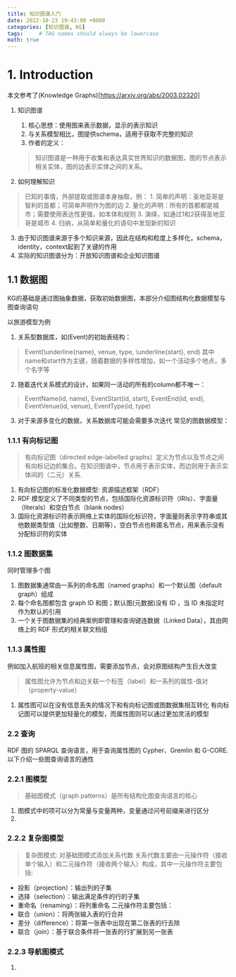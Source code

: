 ```yaml
---
title: 知识图谱入门
date: 2022-10-23 19:43:00 +0800
categories: [知识图谱, KG]
tags:     # TAG names should always be lowercase
math: true
---
```


# 1. Introduction
本文参考了(Knowledge Graphs)[https://arxiv.org/abs/2003.02320]
1. 知识图谱
    1. 核心思想：使用图来表示数据，显示的表示知识
    2. 与关系模型相比，图提供schema，适用于获取不完整的知识
    3. 作者的定义：
    > 知识图谱是一种用于收集和表达真实世界知识的数据图，图的节点表示相关实体，图的边表示实体之间的关系。

2. 如何理解知识
> 已知的事情，外部提取或图谱本身抽取，例：
    1. 简单的声明：圣地亚哥是智利的首都；可简单声明作为图的边
    2. 量化的声明：所有的首都都是城市；需要使用表达性更强，如本体和规则
    3. 演绎，如通过1和2获得圣地亚哥是城市
    4. 归纳，从简单和量化的语句中发现新的知识

3. 由于知识图谱来源于多个知识来源，因此在结构和粒度上多样化，schema，identity，context起到了关键的作用
4. 实际的知识图谱分为：开放知识图谱和企业知识图谱

## 1.1 数据图
KG的基础是通过图抽象数据，获取初始数据图，本部分介绍图结构化数据模型与图查询语句

以旅游模型为例
1. 关系型数据库，如(Event)的初始表结构：
> Event(\underline{name}, venue, type, \underline{start}, end)
其中name和start作为主键，随着数据的多样性增加，如一个活动多个地点，多个名字等
2. 随着迭代关系模式的设计，如果同一活动的所有的column都不唯一：
> EventName(id, name), EventStart(id, start), EventEnd(id, end), EventVenue(id, venue), EventType(id, type)
3. 对于来源多变化的数据，关系数据库可能会需要多次迭代
常见的图数据模型：
### 1.1.1 有向标记图
> 有向标记图（directed edge-labelled graphs）定义为节点以及节点之间有向标记边的集合。在知识图谱中，节点用于表示实体，而边则用于表示实体间的（二元）关系.
1. 有向标记图的标准化数据模型: 资源描述框架（RDF）
2. RDF 模型定义了不同类型的节点，包括国际化资源标识符（IRIs）、字面量（literals）和空白节点（blank nodes）
3. 国际化资源标识符表示网络上实体的国际化标识符，字面量则表示字符串或其他数据类型值（比如整数、日期等），空白节点也称匿名节点，用来表示没有分配标识符的实体
### 1.1.2 图数据集
同时管理多个图
1. 图数据集通常由一系列的命名图（named graphs）和一个默认图（default graph）组成
2. 每个命名图都包含 graph ID 和图；默认图(元数据)没有 ID ，当 ID 未指定时作为默认的引用
3. 一个关于图数据集的经典案例即管理和查询键连数据（Linked Data），其由网络上的 RDF 形式的相关联文档组
### 1.1.3 属性图
例如加入航班的相关信息属性图，需要添加节点，会对原图结构产生巨大改变
> 属性图允许为节点和边关联一个标签（label）和一系列的属性-值对（property-value）
1. 属性图可以在没有信息丢失的情况下和有向标记图或图数据集相互转化
有向标记图可以提供更加轻量化的模型，而属性图则可以通过更加灵活的模型

### 2.2 查询
RDF 图的 SPARQL 查询语言，用于查询属性图的 Cypher、Gremlin 和 G-CORE.以下介绍一些图查询语言的通性
### 2.2.1 图模型
> 基础图模式（graph patterns）是所有结构化图查询语言的核心
1. 图模式中的项可以分为常量与变量两种，变量通过问号前缀来进行区分
2. 
### 2.2.2 复杂图模型
> 复杂图模式: 对基础图模式添加关系代数
关系代数主要由一元操作符（接收单个输入）和二元操作符（接收两个输入）构成，其中一元操作符主要包括:
* 投影（projection）：输出列的子集
* 选择（selection）：输出满足条件的行的子集
* 重命名（renaming）：将列重命名
二元操作符主要包括：
* 联合（union）：将两张输入表的行合并
* 差分（difference）：将第一张表中出现在第二张表的行去除
* 联合（join）：基于联合条件将一张表的行扩展到另一张表
### 2.2.3 导航图模式
1. 
